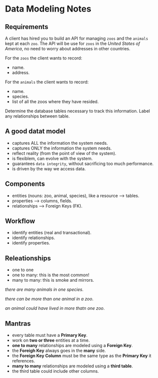# Data Modeling Notes

## Requirements

A client has hired you to build an API for managing `zoos` and the `animals` kept at each `zoo`. The API will be use for `zoos` in the _United States of America_, no need to worry about addresses in other countries.

For the `zoos` the client wants to record:

- name.
- address.

For the `animals` the client wants to record:

- name.
- species.
- list of all the zoos where they have resided.

Determine the database tables necessary to track this information.
Label any relationships between table.

## A good datat model

- captures ALL the information the system needs.
- captures ONLY the information the system needs.
- reflect reality (from the point of view of the system).
- is flexiblem, can evolve with the system.
- guarantees `data integrity`, without sacrificing too much performance.
- is driven by the way we access data.

## Components

- entities (nouns: zoo, animal, species), like a resource --> tables.
- properties --> columns, fields.
- relationships --> Foreign Keys (FK).

## Workflow

- identify entities (real and transactional).
- identify relationships.
- identify properties.

## Releationships

- one to one
- one to many: this is the most common!
- many to many: this is smoke and mirrors.

_there are many animals in one species_.

_there can be more than one animal in a zoo_.

_an animal could have lived in more thatn one zoo_.

## Mantras

- every table must have a **Primary Key**.
- work on **two or three** entities at a time.
- **one to many** relationships are modeled using a **Foreign Key**.
- the **Foreigh Key** always goes in the **many** side.
- the **Foreign Key Column** must be the same type as the **Primary Key** it references.
- **many to many** relationships are modeled using a **third table**.
- the third table could include other columns.
